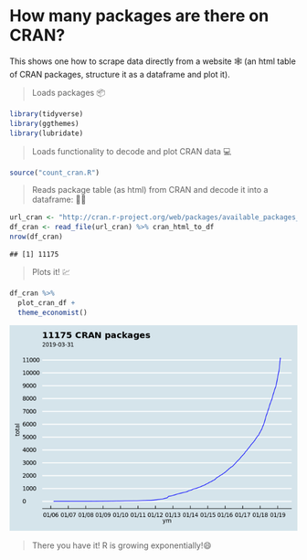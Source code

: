 How many packages are there on CRAN?
================

<!-- README.md is generated from README.Rmd. Please edit that file -->
This shows one how to scrape data directly from a website 🕸 (an html table of CRAN packages, structure it as a dataframe and plot it).

> Loads packages 📦

``` r
library(tidyverse)
library(ggthemes)
library(lubridate)
```

> Loads functionality to decode and plot CRAN data 💻

``` r
source("count_cran.R")
```

> Reads package table (as html) from CRAN and decode it into a dataframe: 👨‍💻

``` r
url_cran <- "http://cran.r-project.org/web/packages/available_packages_by_date.html"
df_cran <- read_file(url_cran) %>% cran_html_to_df
nrow(df_cran)
```

    ## [1] 11175

> Plots it! 💹

``` r
df_cran %>%
  plot_cran_df +
  theme_economist()
```

![](README_files/figure-markdown_github/unnamed-chunk-3-1.png)

> There you have it! R is growing exponentially!😄
